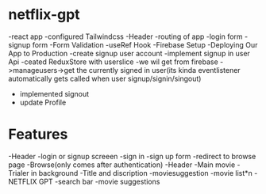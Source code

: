 # netflix-gpt
-react app
-configured Tailwindcss
-Header
-routing of app
-login form
-signup form
-Form Validation
-useRef Hook
-Firebase Setup 
-Deploying Our App to Production
-create signup user account
-implement signup in user Api
-ceated  ReduxStore with userslice
-we wil get from firebase ->manageusers->get the currently signed in user(its kinda eventlistener      automatically gets called when user signup/signin/singout)
- implemented signout
- update Profile


    

# Features
-Header
-login or signup screeen
    -sign in
    -sign up form
        -redirect to browse page
-Browse(only comes after authentication)
    -Header
    -Main movie
        -Trialer in background
        -Title and discription
        -moviesuggestion 
            -movie list*n 
-NETFLIX GPT
    -search bar
    -movie suggestions

